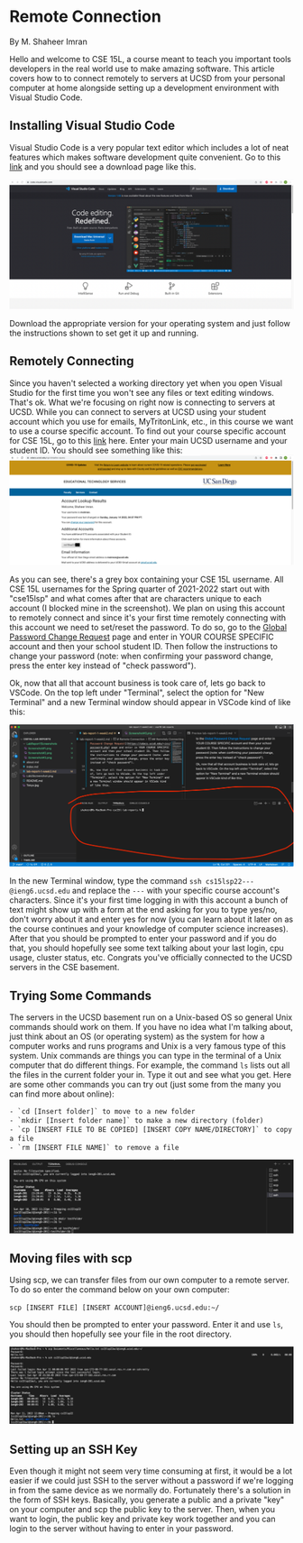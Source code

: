 # Remote Connection
By M. Shaheer Imran

Hello and welcome to CSE 15L, a course meant to teach you important tools developers in the real world use to make amazing software. This article covers how to to connect remotely to servers at UCSD from your personal computer at home alongside setting up a development environment with Visual Studio Code. 

## Installing Visual Studio Code
Visual Studio Code is a very popular text editor which includes a lot of neat features which makes software development quite convenient. Go to this [link](https://code.visualstudio.com/) and you should see a download page like this. 

![Screenshot#1](LabReport1Screenshots/Screenshot%231.png)

Download the appropriate version for your operating system and just follow the instructions shown to set get it up and running. 

## Remotely Connecting
Since you haven't selected a working directory yet when you open Visual Studio for the first time you won't see any files or text editing windows. That's ok. What we're focusing on right now is connecting to servers at UCSD. While you can connect to servers at UCSD using your student account which you use for emails, MyTritonLink, etc., in this course we want to use a course specific account. To find out your course specific account for CSE 15L, go to this [link](https://sdacs.ucsd.edu/~icc/index.php) here. Enter your main UCSD username and your student ID. You should see something like this: 
![Screenshot #2](LabReport1Screenshots/Screenshot%232.png)

As you can see, there's a grey box containing your CSE 15L username. All CSE 15L usernames for the Spring quarter of 2021-2022 start out with "cse15lsp" and what comes after that are characters unique to each account (I blocked mine in the screenshot). We plan on using this account to remotely connect and since it's your first time remotely connecting with this account we need to set/reset the password. To do so, go to the [Global Password Change Request](https://sdacs.ucsd.edu/~icc/password.php) page and enter in YOUR COURSE SPECIFIC account and then your school student ID. Then follow the instructions to change your password (note: when confirming your password change, press the enter key instead of "check password"). 

Ok, now that all that account business is took care of, lets go back to VSCode. On the top left under "Terminal", select the option for "New Terminal" and a new Terminal window should appear in VSCode kind of like this:

![Screenshot#4](LabReport1Screenshots/Screenshot%234.png)

In the new Terminal window, type the command `ssh cs15lsp22---@ieng6.ucsd.edu` and replace the `---` with your specific course account's characters. Since it's your first time logging in with this account a bunch of text might show up with a form at the end asking for you to type yes/no, don't worry about it and enter yes for now (you can learn about it later on as the course continues and your knowledge of computer science increases). After that you should be prompted to enter your password and if you do that, you should hopefully see some text talking about your last login, cpu usage, cluster status, etc. Congrats you've officially connected to the UCSD servers in the CSE basement.

## Trying Some Commands
The servers in the UCSD basement run on a Unix-based OS so general Unix commands should work on them. If you have no idea what I'm talking about, just think about an OS (or operating system) as the system for how a computer works and runs programs and Unix is a very famous type of this system. Unix commands are things you can type in the terminal of a Unix computer that do different things. For example, the command `ls` lists out all the files in the current folder your in. Type it out and see what you get. Here are some other commands you can try out (just some from the many you can find more about online):

    - `cd [Insert folder]` to move to a new folder
    - `mkdir [Insert folder name]` to make a new directory (folder)
    - `cp [INSERT FILE TO BE COPIED] [INSERT COPY NAME/DIRECTORY]` to copy a file 
    - `rm [INSERT FILE NAME]` to remove a file

![Screenshot #5](LabReport1Screenshots/Screenshot%235.png)

## Moving files with scp

Using scp, we can transfer files from our own computer to a remote server. To do so enter the command below on your own computer: 

`scp [INSERT FILE] [INSERT ACCOUNT]@ieng6.ucsd.edu:~/`

You should then be prompted to enter your password. Enter it and use `ls`, you should then hopefully see your file in the root directory.

![Screenshot #6](LabReport1Screenshots/Screenshot%236.png)

## Setting up an SSH Key
Even though it might not seem very time consuming at first, it would be a lot
easier if we could just SSH to the server without a password if we're logging
in from the same device as we normally do. Fortunately there's a solution in 
the form of SSH keys. Basically, you generate a public and a private "key" on 
your computer and scp the public key to the server. Then, when you want to login,
the public key and private key work together and you can login to the server
without having to enter in your password.